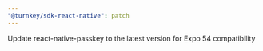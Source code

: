 ```yaml
---
"@turnkey/sdk-react-native": patch
---
```


Update react-native-passkey to the latest version for Expo 54 compatibility
